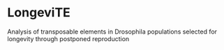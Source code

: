 # LongeviTE
Analysis of transposable elements in Drosophila populations selected for longevity through postponed reproduction
